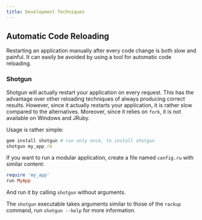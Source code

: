 ```yaml
---
title: Development Techniques
---
```


## Automatic Code Reloading

Restarting an application manually after every code change is both slow and
painful. It can easily be avoided by using a tool for automatic code reloading.

### Shotgun

Shotgun will actually restart your application on every request. This has the
advantage over other reloading techniques of always producing correct results.
However, since it actually restarts your application, it is rather slow
compared to the alternatives. Moreover, since it relies on `fork`, it is not
available on Windows and JRuby.

Usage is rather simple:

```ruby
gem install shotgun # run only once, to install shotgun
shotgun my_app.rb
```

If you want to run a modular application, create a file named `config.ru` with
similar content:

```ruby
require 'my_app'
run MyApp
```

And run it by calling `shotgun` without arguments.

The `shotgun` executable takes arguments similar to those of the `rackup`
command, run `shotgun --help` for more information.
